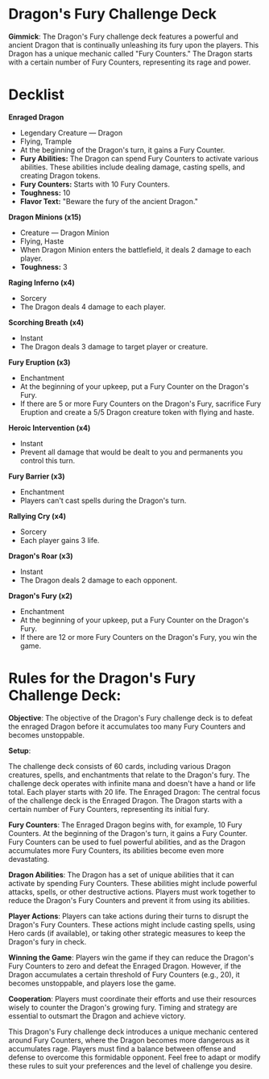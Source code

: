 # Dragon's Fury Challenge Deck

**Gimmick**: The Dragon's Fury challenge deck features a powerful and ancient Dragon that is continually unleashing its fury upon the players. This Dragon has a unique mechanic called "Fury Counters." The Dragon starts with a certain number of Fury Counters, representing its rage and power.


# Decklist

**Enraged Dragon**
- Legendary Creature — Dragon
- Flying, Trample
- At the beginning of the Dragon's turn, it gains a Fury Counter.
- **Fury Abilities:** The Dragon can spend Fury Counters to activate various abilities. These abilities include dealing damage, casting spells, and creating Dragon tokens.
- **Fury Counters:** Starts with 10 Fury Counters.
- **Toughness:** 10
- **Flavor Text:** "Beware the fury of the ancient Dragon."

**Dragon Minions (x15)**
- Creature — Dragon Minion
- Flying, Haste
- When Dragon Minion enters the battlefield, it deals 2 damage to each player.
- **Toughness:** 3

**Raging Inferno (x4)**
- Sorcery
- The Dragon deals 4 damage to each player.

**Scorching Breath (x4)**
- Instant
- The Dragon deals 3 damage to target player or creature.

**Fury Eruption (x3)**
- Enchantment
- At the beginning of your upkeep, put a Fury Counter on the Dragon's Fury.
- If there are 5 or more Fury Counters on the Dragon's Fury, sacrifice Fury Eruption and create a 5/5 Dragon creature token with flying and haste.

**Heroic Intervention (x4)**
- Instant
- Prevent all damage that would be dealt to you and permanents you control this turn.

**Fury Barrier (x3)**
- Enchantment
- Players can't cast spells during the Dragon's turn.

**Rallying Cry (x4)**
- Sorcery
- Each player gains 3 life.

**Dragon's Roar (x3)**
- Instant
- The Dragon deals 2 damage to each opponent.

**Dragon's Fury (x2)**
- Enchantment
- At the beginning of your upkeep, put a Fury Counter on the Dragon's Fury.
- If there are 12 or more Fury Counters on the Dragon's Fury, you win the game.


# Rules for the Dragon's Fury Challenge Deck:

**Objective**: The objective of the Dragon's Fury challenge deck is to defeat the enraged Dragon before it accumulates too many Fury Counters and becomes unstoppable.

**Setup**:

The challenge deck consists of 60 cards, including various Dragon creatures, spells, and enchantments that relate to the Dragon's fury.
The challenge deck operates with infinite mana and doesn't have a hand or life total.
Each player starts with 20 life.
The Enraged Dragon: The central focus of the challenge deck is the Enraged Dragon. The Dragon starts with a certain number of Fury Counters, representing its initial fury.

**Fury Counters**: The Enraged Dragon begins with, for example, 10 Fury Counters. At the beginning of the Dragon's turn, it gains a Fury Counter. Fury Counters can be used to fuel powerful abilities, and as the Dragon accumulates more Fury Counters, its abilities become even more devastating.

**Dragon Abilities**: The Dragon has a set of unique abilities that it can activate by spending Fury Counters. These abilities might include powerful attacks, spells, or other destructive actions. Players must work together to reduce the Dragon's Fury Counters and prevent it from using its abilities.

**Player Actions**: Players can take actions during their turns to disrupt the Dragon's Fury Counters. These actions might include casting spells, using Hero cards (if available), or taking other strategic measures to keep the Dragon's fury in check.

**Winning the Game**: Players win the game if they can reduce the Dragon's Fury Counters to zero and defeat the Enraged Dragon. However, if the Dragon accumulates a certain threshold of Fury Counters (e.g., 20), it becomes unstoppable, and players lose the game.

**Cooperation**: Players must coordinate their efforts and use their resources wisely to counter the Dragon's growing fury. Timing and strategy are essential to outsmart the Dragon and achieve victory.

This Dragon's Fury challenge deck introduces a unique mechanic centered around Fury Counters, where the Dragon becomes more dangerous as it accumulates rage. Players must find a balance between offense and defense to overcome this formidable opponent. Feel free to adapt or modify these rules to suit your preferences and the level of challenge you desire.
